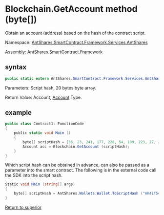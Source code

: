 # Blockchain.GetAccount method (byte[])

Obtain an account (address) based on the hash of the contract script.

Namespace: [AntShares.SmartContract.Framework.Services.AntShares](../../AntShares.md)

Assembly: AntShares.SmartContract.Framework

## syntax

```c#
public static extern AntShares.SmartContract.Framework.Services.AntShares.Account GetAccount (byte[] script_hash)
```

Parameters: Script hash, 20 bytes byte array.

Return Value: Account, [Account](../Account.md) Type.

## example

```c#
public class Contract1: FunctionCode
{
    public static void Main ()
    {
        byte[] scriptHash = {36, 23, 241, 177, 228, 54, 109, 223, 27, 237, 139, 54, 207, 38, 132, 101, 172, 3, 10, 73};
        Account acc = Blockchain.GetAccount (scriptHash);
    }
}
```

Which script hash can be obtained in advance, can also be passed as a parameter into the smart contract. The following is in the external code call the SDK into the script hash.

```c#
Static void Main (string[] args)
{
    byte[] scriptHash = AntShares.Wallets.Wallet.ToScriptHash ("AK4if54jXjSiJBs6jkfZjxAastauJtjjse"). ToArray ();
}
```



[Return to superior](../Blockchain.md)

